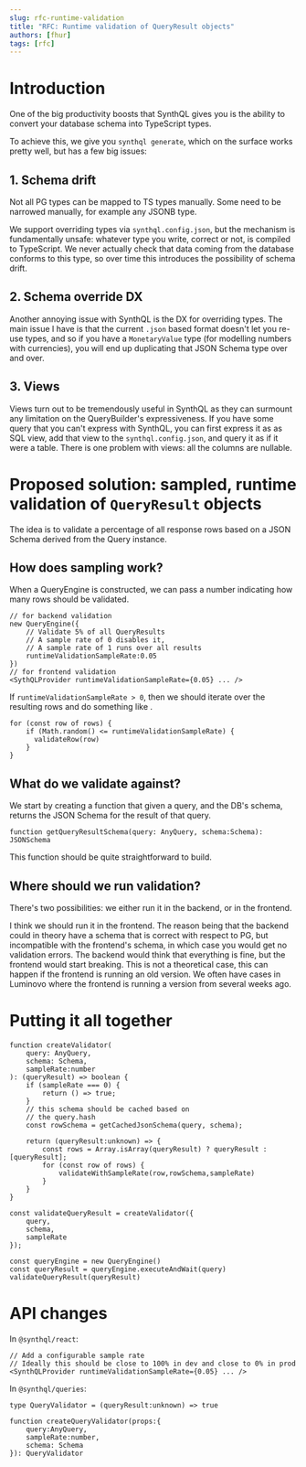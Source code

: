 ```yaml
---
slug: rfc-runtime-validation
title: "RFC: Runtime validation of QueryResult objects"
authors: [fhur]
tags: [rfc]
---
```


# Introduction
One of the big productivity boosts that SynthQL gives you is the ability to convert your database schema into TypeScript types.

To achieve this, we give you `synthql generate`, which on the surface works pretty well, but has a few big issues:

## 1. Schema drift
Not all PG types can be mapped to TS types manually. Some need to be narrowed manually, for example any JSONB type.

We support overriding types via `synthql.config.json`, but the mechanism is fundamentally unsafe: whatever type you write, correct or not, is compiled to TypeScript. We never actually check that data coming from the database conforms to this type, so over time this introduces the possibility of schema drift.

## 2. Schema override DX
Another annoying issue with SynthQL is the DX for overriding types. 
The main issue I have is that the current `.json` based format doesn't let you re-use types, and so if you have a `MonetaryValue` type (for modelling numbers with currencies), you will end up duplicating that JSON Schema type over and over.

## 3. Views
Views turn out to be tremendously useful in SynthQL as they can surmount any limitation on the QueryBuilder's expressiveness. 
If you have some query that you can't express with SynthQL, you can first express it as as SQL view, add that view to the `synthql.config.json`, and query it as if it were a table.
There is one problem with views: all the columns are nullable.

# Proposed solution: sampled, runtime validation of `QueryResult` objects
The idea is to validate a percentage of all response rows based on a JSON Schema derived from the Query instance.

## How does sampling work?
When a QueryEngine is constructed, we can pass a number indicating how many rows should be validated.

```tsx
// for backend validation
new QueryEngine({
    // Validate 5% of all QueryResults
    // A sample rate of 0 disables it, 
    // A sample rate of 1 runs over all results
	runtimeValidationSampleRate:0.05
})
// for frontend validation
<SythQLProvider runtimeValidationSampleRate={0.05} ... />
```

If `runtimeValidationSampleRate > 0`, then we should iterate over the resulting rows and do something like .

```tsx
for (const row of rows) {
	if (Math.random() <= runtimeValidationSampleRate) {
	  validateRow(row)
	}
}
```  

## What do we validate against?
We start by creating a function that given a query, and the DB's schema, returns the JSON Schema for the result of that query.

```tsx
function getQueryResultSchema(query: AnyQuery, schema:Schema): JSONSchema
```
This function should be quite straightforward to build.

## Where should we run validation?
There's two possibilities: we either run it in the backend, or in the frontend.

I think we should run it in the frontend. The reason being that the backend could in theory have a schema that is correct with respect to PG, but incompatible with the frontend's schema, in which case you would get no validation errors. The backend would think that everything is fine, but the frontend would start breaking. This is not a theoretical case, this can happen if the frontend is running an old version. We often have cases in Luminovo where the frontend is running a version from several weeks ago.

# Putting it all together

```tsx
function createValidator(
	query: AnyQuery, 
	schema: Schema, 
	sampleRate:number
): (queryResult) => boolean {
	if (sampleRate === 0) {
		return () => true;
	}
    // this schema should be cached based on
    // the query.hash
    const rowSchema = getCachedJsonSchema(query, schema);

	return (queryResult:unknown) => {
		const rows = Array.isArray(queryResult) ? queryResult : [queryResult];
		for (const row of rows) {
			validateWithSampleRate(row,rowSchema,sampleRate)
		}
	}
}

const validateQueryResult = createValidator({
	query, 
	schema, 
	sampleRate
});

const queryEngine = new QueryEngine()
const queryResult = queryEngine.executeAndWait(query)
validateQueryResult(queryResult)
```

# API changes

In `@synthql/react`:

```tsx
// Add a configurable sample rate
// Ideally this should be close to 100% in dev and close to 0% in prod
<SynthQLProvider runtimeValidationSampleRate={0.05} ... />
```

In `@synthql/queries`:

```tsx
type QueryValidator = (queryResult:unknown) => true

function createQueryValidator(props:{ 
    query:AnyQuery, 
    sampleRate:number, 
    schema: Schema
}): QueryValidator
```